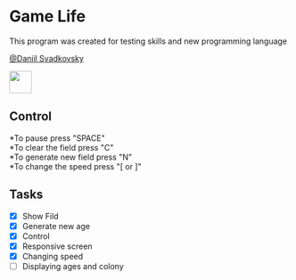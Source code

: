 # Game Life
This program was created for testing skills and new programming language

[@Daniil Svadkovsky](https://github.com/TyPaporotnyk)

<img src="https://media.giphy.com/media/vFKqnCdLPNOKc/giphy.gif" width="40" height="40" />

## Control
*To pause press "SPACE" <br/>
*To clear the field press "C"<br/>
*To generate new field press "N"<br/>
*To change the speed press "[ or ]"<br/>

## Tasks
- [x] Show Fild
- [x] Generate new age
- [x] Control
- [x] Responsive screen
- [x] Changing speed
- [ ] Displaying ages and colony
